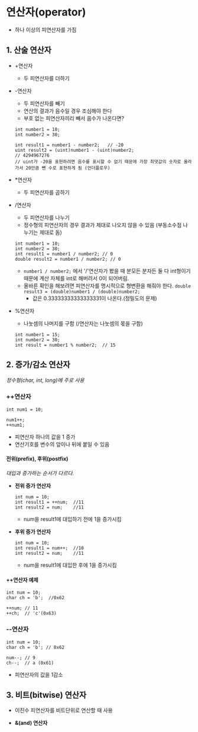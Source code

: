 # 연산자(operator)

- 하나 이상의 피연산자를 가짐

## 1. 산술 연산자

- +연산자
    - 두 피연산자를 더하기

- -연산자
    - 두 피연산자를 빼기
    - 연산의 결과가 음수일 경우 조심해야 한다
    - 부호 없는 피연산자끼리 빼서 음수가 나온다면?
    ```
    int number1 = 10;
    int number2 = 30;

    int result1 = number1 - number2;   // -20
    uint result2 = (uint)number1 - (uint)number2;
    // 4294967276
    // uint가 -20을 표현하려면 음수를 표시할 수 없기 때문에 가장 최댓값의 숫자로 올라가서 20만큼 뺀 수로 표현하게 됨 (언더플로우)
    ```

- *연산자
    - 두 피연산자를 곱하기

- /연산자
    - 두 피연산자를 나누기
    - 정수형의 피연산자의 경우 결과가 제대로 나오지 않을 수 있음
     (부동소수점 나누기는 제대로 돔)
    ```
    int number1 = 10;
    int number2 = 30;
    int result1 = number1 / number2; // 0
    double result2 = number1 / number2; // 0
    ```
    - `number1 / number2;` 에서 '/'연산자가 봤을 때 분모든 분자든 둘 다 int형이기 때문에  계산 자체를 int로 해버려서 0이 되어버림.
    - 올바른 확인을 해보려면 피연산자를 명시적으로 형변환을 해줘야 한다.
      `double result3 = (double)number1 / (double)number2;`
        - 값은 0.33333333333333331이 나온다.(정밀도의 문제)

- %연산자
    - 나눗셈의 나머지를 구함 (/연산자는 나눗셈의 몫을 구함)
    ```
    int number1 = 15;
    int number2 = 30;
    int result = number1 % number2;  // 15

## 2. 증가/감소 연산자

_정수형(char, int, long)에 주로 사용_

### ++연산자

```
int num1 = 10;

num1++;
++num1;
```

- 피연산자 하나의 값을 1 증가
- 연산기호를 변수의 앞이나 뒤에 붙일 수 있음

#### 전위(prefix), 후위(postfix)

_대입과 증가하는 순서가 다르다._

- **전위 증가 연산자**
    ```
    int num = 10;
    int result1 = ++num;  //11
    int result2 = num;    //11
    ```
    - num을 result1에 대입하기 전에 1을 증가시킴

- **후위 증가 연산자**
    ```
    int num = 10;
    int result1 = num++;  //10
    int result2 = num;    //11
    ```
    - num을 result1에 대입한 후에 1을 증가시킴

#### ++연산자 예제

```
int num = 10;
char ch = 'b';  //0x62

++num; // 11
++ch;  // 'c'(0x63)
```

### --연산자

```
int num = 10;
char ch = 'b'; // 0x62

num--; // 9
ch--;  // a (0x61)
```

- 피연산자의 값을 1감소

## 3. 비트(bitwise) 연산자

- 이진수 피연산자를 비트단위로 연산할 때 사용

- **&(and) 연산자**
